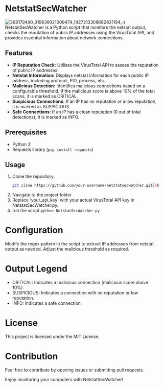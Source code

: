 # NetstatSecWatcher
![368179460_319636021009474_1427213308682831194_n](https://github.com/xpinux/NetstatSecWatcher/assets/33750676/edfa622b-4a25-4781-8f7b-6248e46552a8)
NetstatSecWatcher is a Python script that monitors the netstat output, checks the reputation of public IP addresses using the VirusTotal API, and provides essential information about network connections.

## Features

- **IP Reputation Check:** Utilizes the VirusTotal API to assess the reputation of public IP addresses.
- **Netstat Information:** Displays netstat information for each public IP address, including protocol, PID, process, etc.
- **Malicious Detection:** Identifies malicious connections based on a configurable threshold. If the malicious score is above 10% of the total scans, it is marked as CRITICAL.
- **Suspicious Connections:** If an IP has no reputation or a low reputation, it is marked as SUSPICIOUS.
- **Safe Connections:** If an IP has a clean reputation (0 out of total detections), it is marked as INFO.

## Prerequisites

- Python 3
- Requests library (`pip install requests`)

## Usage

1. Clone the repository:
   ```bash
   git clone https://github.com/your-username/netstatsecwatcher.git](https://github.com/xpinux/NetstatSecWatcher.git```
  2. Navigate to the project folder
  3. Replace 'your_api_key' with your actual VirusTotal API key in NetstatSecWatcher.py.
  4. run the script `python NetstatSecWatcher.py`

# Configuration
Modify the regex pattern in the script to extract IP addresses from netstat output as needed.
Adjust the malicious threshold as required.

# Output Legend
- CRITICAL: Indicates a malicious connection (malicious score above 10%).
- SUSPICIOUS: Indicates a connection with no reputation or low reputation.
- INFO: Indicates a safe connection.

# License
This project is licensed under the MIT License.

# Contribution
Feel free to contribute by opening issues or submitting pull requests.

Enjoy monitoring your computers with NetstatSecWatcher!
